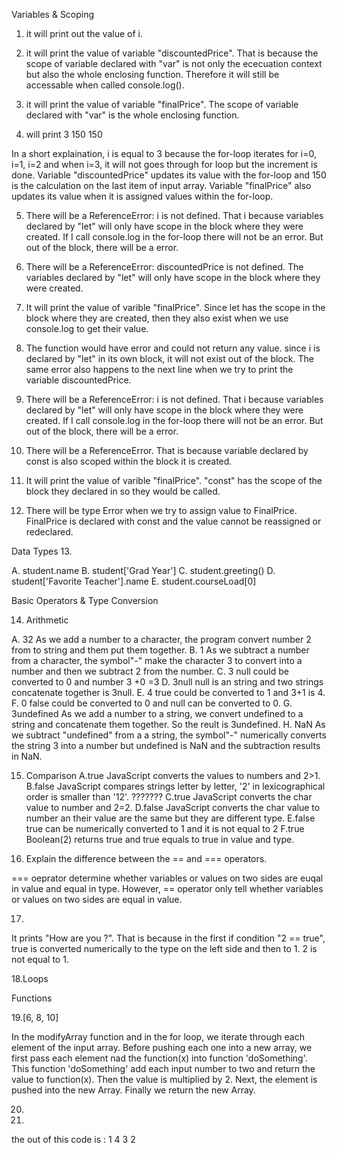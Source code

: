 
Variables & Scoping




1.  it will print out the value of i.

2. it will print the value of variable "discountedPrice". That is because the scope of variable declared with "var" is not only the ececuation context but also the whole enclosing function. Therefore it will still be accessable when called console.log().


3. it will print the value of variable "finalPrice". The scope of variable declared with "var" is the whole enclosing function.

4. will print 3
              150
              150

In a short explaination, i is equal to 3 because the for-loop iterates for i=0, i=1, i=2 and when i=3, it will not goes through for loop but the increment is done.
Variable "discountedPrice" updates its value with the for-loop and 150 is the calculation on the last item of input array. Variable "finalPrice" also updates its value when it is assigned values within the for-loop.


5. There will be a ReferenceError: i is not defined. That i because variables declared by "let" will only have scope in the block where they were created. If I call console.log in the for-loop there will not be an error. But out of the block, there will be a error.

6. There will be a ReferenceError: discountedPrice is not defined. The variables declared by "let" will only have scope in the block where they were created. 


7.  It will print the value of varible "finalPrice". Since let has the scope in the block where they are created, then they also exist when we use console.log to get their value.


8. The function would have error and could not return any value. since i is declared by "let" in its own block, it will not exist out of the block. 
    The same error also happens to the next line when we try to print the variable discountedPrice.


9.  There will be a ReferenceError: i is not defined. That i because variables declared by "let" will only have scope in the block where they were created. If I call console.log in the for-loop there will not be an error. But out of the block, there will be a error.

10.  There will be a ReferenceError. That is because variable declared by const is also scoped within the block it is created.

11.  It will print the value of varible "finalPrice". "const" has the scope of the block they declared in so they would be called.



12. There will be type Error when we try to assign value to FinalPrice. FinalPrice is declared with const and the value cannot be reassigned or redeclared.




Data Types
13.

A. student.name
B. student['Grad Year']
C. student.greeting()
D. student['Favorite Teacher'].name
E. student.courseLoad[0]


Basic Operators & Type Conversion

14. Arithmetic

A. 32        As we add a number to a character, the program convert number 2 from to string and them put them together.
B.  1        As we subtract a number from a character, the symbol"-" make the character 3 to convert into a number and then we subtract 2 from the number.
C.  3        null could be converted to 0 and number 3 +0 =3
D.  3null    null is an string and two strings concatenate together is 3null.
E.  4        true could be converted to 1 and 3+1 is 4.
F.  0        false could be converted to 0 and null can be converted to 0.
G.  3undefined  As we add a number to a string, we convert undefined to a string and concatenate them together. So the reult is 3undefined.
H.  NaN        As we subtract "undefined" from a a string, the symbol"-" numerically converts the string 3 into a number but undefined is NaN and the subtraction results in NaN.


15. Comparison
A.true           JavaScript converts the values to numbers and 2>1.
B.false          JavaScript compares strings letter by letter, '2' in lexicographical order is smaller than '12'.      ???????
C.true           JavaScript converts the char value to number and 2=2.
D.false          JavaScript converts the char value to number an their value are the same but they are different type.
E.false          true can be numerically converted to 1 and it is not equal to 2
F.true           Boolean(2) returns true and true equals to true in value and type.


16. Explain the difference between the == and === operators.

=== oeprator determine whether variables or values on two sides are euqal in value and equal in type. However, == operator only tell 
whether variables or values on two sides are equal in value.



17.
It prints "How are you ?". That is because in the first if condition "2 == true",  true is converted numerically to the type on the left side and then to 1. 2 is not equal to 1. 


18.Loops



Functions

19.[6, 8, 10] 

In the modifyArray function and in the for loop, we iterate through each element of the input array. Before pushing each one into a new array, we first pass each element nad  the function(x) into function 'doSomething'. This function 'doSomething' add each input number to two and return the value to function(x). Then the value is multiplied by 2.
Next, the element is pushed into the new Array. Finally we return the new Array.


20.





21.

the out of this code is : 
1
4
3
2





